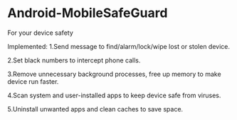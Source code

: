 # Android-MobileSafeGuard
For your device safety

Implemented:
1.Send message to find/alarm/lock/wipe lost or stolen device.

2.Set black numbers to intercept phone calls.

3.Remove unnecessary background processes, free up memory to make device run faster.

4.Scan system and user-installed apps to keep device safe from viruses.

5.Uninstall unwanted apps and clean caches to save space.
